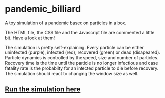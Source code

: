 # pandemic_billiard
A toy simulation of a pandemic based on particles in a box.

The HTML file, the CSS file and the Javascript file are commented a little bit. Have a look at them!

The simulation is pretty self-explaining. Every particle can be either uninfected (purple), infected (red), recovered (green) or dead (disapeared). Particle dynamics is controlled by the speed, size and number of particles. Recovery time is the time until the particle is no longer infectious and case fatality rate is the probabilty for an infected particle to die before recovery. The simulation should react to changing the window size as well.

## [Run the simulation here](https://flackner.github.io/pandemic_billiard/index.html)
